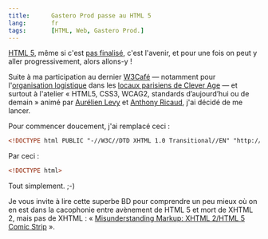 ```yaml
--- 
title:      Gastero Prod passe au HTML 5 
lang:       fr 
tags:       [HTML, Web, Gastero Prod.]
---
```


[HTML 5](http://dev.w3.org/html5/spec/), même si c'est [pas finalisé](http://www.w3.org/QA/2009/05/_watching_the_google_io.html), c'est l'avenir, et pour une fois on peut y aller progressivement, alors allons-y !

Suite à ma participation au dernier [W3Café](http://france.w3cafe.org/-W3cafe-du-17-07-09-.html) — notamment pour l'[organisation logistique](http://www.clever-age.com/veille/blog/clever-age-heberge-le-w3cafe-du-17-juillet-2009-.html) dans les [locaux parisiens de Clever Age](http://www.clever-age.com/societe/agences/paris/) — et surtout à l'atelier « HTML5, CSS3, WCAG2, standards d’aujourd’hui ou de demain » animé par [Aurélien Levy](http://www.fairytells.net/) et [Anthony Ricaud](http://hanblog.info/blog/), j'ai décidé de me lancer.

Pour commencer doucement, j'ai remplacé ceci :

~~~ html
<!DOCTYPE html PUBLIC "-//W3C//DTD XHTML 1.0 Transitional//EN" "http://www.w3.org/TR/xhtml1/DTD/xhtml1-transitional.dtd">
~~~

Par ceci :

~~~ html
<!DOCTYPE html>
~~~

Tout simplement. ;-)

Je vous invite à lire cette superbe BD pour comprendre un peu mieux où on en est dans la cacophonie entre avènement de HTML 5 et mort de XHTML 2, mais pas de XHTML : « [Misunderstanding Markup: XHTML 2/HTML 5 Comic Strip](http://www.smashingmagazine.com/2009/07/29/misunderstanding-markup-xhtml-2-comic-strip/) ».
